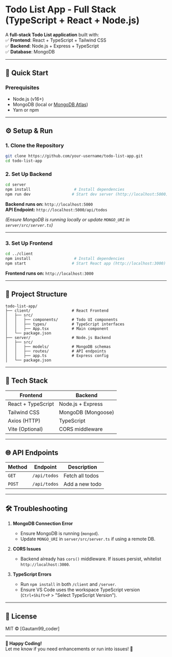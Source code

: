 # **Todo List App - Full Stack (TypeScript + React + Node.js)**

A **full-stack Todo List application** built with:  
✅ **Frontend**: React + TypeScript + Tailwind CSS  
✅ **Backend**: Node.js + Express + TypeScript  
✅ **Database**: MongoDB  

---

## **🚀 Quick Start**

### **Prerequisites**
- Node.js (v16+)  
- MongoDB (local or [MongoDB Atlas](https://www.mongodb.com/atlas/database))  
- Yarn or npm  

---

## **⚙️ Setup & Run**

### **1. Clone the Repository**
```bash
git clone https://github.com/your-username/todo-list-app.git
cd todo-list-app
```

### **2. Set Up Backend**
```bash
cd server
npm install                   # Install dependencies
npm run dev                  # Start dev server (http://localhost:5000)
```
**Backend runs on:** `http://localhost:5000`  
**API Endpoint:** `http://localhost:5000/api/todos`  

*(Ensure MongoDB is running locally or update `MONGO_URI` in `server/src/server.ts`)*  

---

### **3. Set Up Frontend**
```bash
cd ../client
npm install                   # Install dependencies
npm start                    # Start React app (http://localhost:3000)
```
**Frontend runs on:** `http://localhost:3000`  

---

## **📂 Project Structure**
```
todo-list-app/
├── client/                  # React Frontend
│   ├── src/
│   │   ├── components/      # Todo UI components
│   │   ├── types/           # TypeScript interfaces
│   │   ├── App.tsx          # Main component
│   └── package.json
├── server/                  # Node.js Backend
│   ├── src/
│   │   ├── models/          # MongoDB schemas
│   │   ├── routes/          # API endpoints
│   │   ├── app.ts           # Express config
│   └── package.json
```

---

## **🔧 Tech Stack**
| **Frontend**       | **Backend**        |
|--------------------|--------------------|
| React + TypeScript | Node.js + Express  |
| Tailwind CSS       | MongoDB (Mongoose) |
| Axios (HTTP)       | TypeScript         |
| Vite (Optional)    | CORS middleware    |

---

## **🌐 API Endpoints**
| Method | Endpoint          | Description            |
|--------|-------------------|------------------------|
| `GET`  | `/api/todos`      | Fetch all todos        |
| `POST` | `/api/todos`      | Add a new todo         |

---

## **🛠 Troubleshooting**
1. **MongoDB Connection Error**  
   - Ensure MongoDB is running (`mongod`).  
   - Update `MONGO_URI` in `server/src/server.ts` if using a remote DB.  

2. **CORS Issues**  
   - Backend already has `cors()` middleware. If issues persist, whitelist `http://localhost:3000`.  

3. **TypeScript Errors**  
   - Run `npm install` in both `/client` and `/server`.  
   - Ensure VS Code uses the workspace TypeScript version (`Ctrl+Shift+P` > "Select TypeScript Version").  

---

## **📜 License**
MIT © [Gautam99_coder]  

---

**🎉 Happy Coding!**  
Let me know if you need enhancements or run into issues! 🚀
